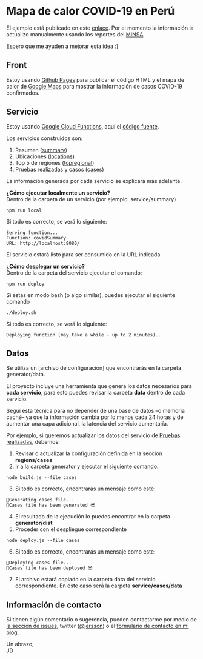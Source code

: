 # Mapa de calor COVID-19 en Perú

El ejemplo está publicado en este [enlace](https://jersson.github.io/covid19/). Por el momento la información la actualizo manualmente usando los reportes del [MINSA](https://www.gob.pe/minsa/) 

Espero que me ayuden a mejorar esta idea :)

## Front
Estoy usando [Github Pages](https://pages.github.com/) para publicar el código HTML y el mapa de calor de [Google Maps](https://developers.google.com/maps/documentation/javascript/examples/layer-heatmap) para mostrar la información de casos COVID-19 confirmados.

## Servicio
Estoy usando [Google Cloud Functions](https://cloud.google.com/functions/docs/writing/http), aquí el  [código fuente](./service).

Los servicios construidos son: <br/>
1. Resumen ([summary](./service/summary))
2. Ubicaciones ([locations](./service/locations))
3. Top 5 de regiones ([topregional](./service/topregional))
4. Pruebas realizadas y casos ([cases](./service/cases))

La información generada por cada servicio se explicará más adelante.

**¿Cómo ejecutar localmente un servicio?**<br/>
Dentro de la carpeta de un servicio (por ejemplo, service/summary)
```
npm run local
```
Si todo es correcto, se verá lo siguiente:
```
Serving function...
Function: covidSummary
URL: http://localhost:8080/
```
El servicio estará listo para ser consumido en la URL indicada.

**¿Cómo desplegar un servicio?**<br/>
Dentro de la carpeta del servicio ejecutar el comando:
```
npm run deploy
```
Si estas en modo bash (o algo similar), puedes ejecutar el siguiente comando
```
./deploy.sh
```

Si todo es correcto, se verá lo siguiente:
```
Deploying function (may take a while - up to 2 minutes)...
```

## Datos
Se utiliza un [archivo de configuración] que encontrarás en la carpeta generator/data.

El proyecto incluye una herramienta que genera los datos necesarios para **cada servicio**, para esto puedes revisar la carpeta **data** dentro de cada servicio. 

Seguí esta técnica para no depender de una base de datos –o memoria caché– ya que la información cambia por lo menos cada 24 horas y de aumentar una capa adicional, la latencia del servicio aumentaría.

Por ejemplo, si queremos actualizar los datos del servicio de [Pruebas realizadas](./service/cases), debemos: <br/>
1. Revisar o actualizar la configuración definida en la sección **regions/cases**
2. Ir a la carpeta generator y ejecutar el siguiente comando:
```
node build.js --file cases
```
3. Si todo es correcto, encontrarás un mensaje como este:
```
🤖Generating cases file...
🤖Cases file has been generated 😎
```
4. El resultado de la ejecución lo puedes encontrar en la carpeta **generator/dist**
5. Proceder con el despliegue correspondiente
```
node deploy.js --file cases
```
6. Si todo es correcto, encontrarás un mensaje como este:
```
🤖Deploying cases file...
🤖Cases file has been deployed 😎
```
7. El archivo estará copiado en la carpeta data del servicio correspondiente. En este caso será la carpeta **service/cases/data**

## Información de contacto
Si tienen algún comentario o sugerencia, pueden contactarme por medio de [la sección de issues](https://github.com/jersson/jersson.github.io/issues), twitter ([@jersson](https://twitter/jersson)) o el [formulario de contacto en mi blog](https://jersson.net/contact/).

Un abrazo,<br/> JD